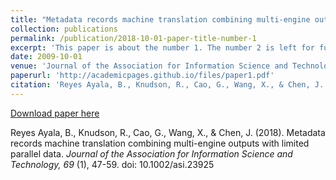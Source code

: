 ```yaml
---
title: "Metadata records machine translation combining multi-engine outputs with limited parallel data"
collection: publications
permalink: /publication/2018-10-01-paper-title-number-1
excerpt: 'This paper is about the number 1. The number 2 is left for future work.'
date: 2009-10-01
venue: 'Journal of the Association for Information Science and Technology'
paperurl: 'http://academicpages.github.io/files/paper1.pdf'
citation: 'Reyes Ayala, B., Knudson, R., Cao, G., Wang, X., & Chen, J. (2018). &quot;Paper Title Number 1.&quot; <i>Journal 1</i>. 69(1).'
---
```


[Download paper here](http://academicpages.github.io/files/paper1.pdf)

Reyes Ayala, B., Knudson, R., Cao, G., Wang, X., & Chen, J. (2018). Metadata records machine
translation combining multi-engine outputs with limited parallel data. _Journal of the Association for
Information Science and Technology, 69_ (1), 47-59. doi: 10.1002/asi.23925

